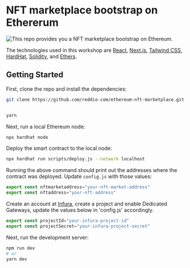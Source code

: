 # NFT marketplace bootstrap on Ethererum

![This repo provides you a NFT marketplace bootstrap on Ethereum.
](header.png)

The technologies used in this workshop are [React](https://reactjs.org/), [Next.js](https://nextjs.org/), [Tailwind CSS](https://tailwindcss.com/), [HardHat](https://hardhat.org/), [Solidity](https://docs.soliditylang.org/en/v0.8.5/), and [Ethers](https://docs.ethers.io/v5/).

## Getting Started

First, clone the repo and install the dependencies:

```sh
git clone https://github.com/reddio-com/ethereum-nft-marketplace.git


yarn

```

Next, run a local Ethereum node:

```sh
npx hardhat node
```

Deploy the smart contract to the local node:

```sh
npx hardhat run scripts/deploy.js --network localhost
```

Running the above command should print out the addresses where the contract was deployed. Update `config.js` with those values:

```javascript
export const nftmarketaddress="your-nft-market-address"
export const nftaddress="your-nft-address"
```

Create an account at [Infura](https://www.infura.io/), create a project and enable Dedicated Gateways, update the values below in 'config.js' accordingly.

```javascript
export const projectId="your-infura-project-id"
export const projectSecret="your-infura-project-secret"
```

Next, run the development server:

```bash
npm run dev
# or
yarn dev
```
